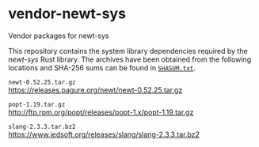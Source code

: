 # vendor-newt-sys

Vendor packages for newt-sys

This repository contains the system library dependencies required by the
_newt-sys_ Rust library. The archives have been obtained from the following
locations and SHA-256 sums can be found in [`SHASUM.txt`].

`newt-0.52.25.tar.gz`  
https://releases.pagure.org/newt/newt-0.52.25.tar.gz

`popt-1.19.tar.gz`  
http://ftp.rpm.org/popt/releases/popt-1.x/popt-1.19.tar.gz

`slang-2.3.3.tar.bz2`  
https://www.jedsoft.org/releases/slang/slang-2.3.3.tar.bz2

[`SHASUM.txt`]: https://github.com/rtgill82/vendor-newt-sys/blob/rev4/SHASUM.txt
